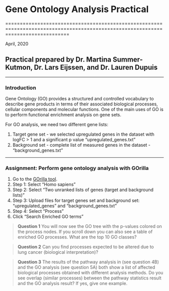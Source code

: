 # Gene Ontology Analysis Practical 
==================================================================================================================================

April, 2020

## Practical prepared by Dr. Martina Summer-Kutmon, Dr. Lars Eijssen, and Dr. Lauren Dupuis
-----------------------------------------------------------------------------------------------------------------------------------

### Introduction

Gene Ontology (GO) provides a structured and controlled vocabulary to describe gene products in terms of their associated biological 
processes, cellular components and molecular functions. One of the main uses of GO is to perform functional enrichment analysis on gene sets. 

For GO analysis, we need two different gene lists:
1.	Target gene set - we selected upregulated genes in the dataset with logFC > 1 and a significant p value
“upregulated_genes.txt” 
2.	Background set - complete list of measured genes in the dataset - 
“background_genes.txt” 

---------------------------------------------------------------------------------------------------------------------

### Assignment:	Perform gene ontology analysis with GOrilla

1.	Go to the [GOrilla tool](http://cbl-gorilla.cs.technion.ac.il/). 
2.	Step 1: Select “Homo sapiens”
3.	Step 2: Select “Two unranked lists of genes (target and background lists)”
4.	Step 3: Upload files for target genes set and background set:
“upregulated_genes” and “background_genes.txt”
5.	Step 4: Select “Process”
6.	Click “Search Enriched GO terms”

> **Question 1** You will now see the GO tree with the p-values colored on the process nodes. If you scroll down you can also see a table 
> of enriched GO processes. What are the top 10 GO classes?

> **Question 2** Can you find processes expected to be altered due to lung cancer (biological interpretation)?  

> **Question 3** The results of the pathway analysis in (see question 4B) and the GO analysis (see question 5A) both show a list of 
> affected biological processes obtained with different analysis methods. Do you see overlap (similar processes) between the pathway 
> statistics result and the GO analysis result? If yes, give one example.
